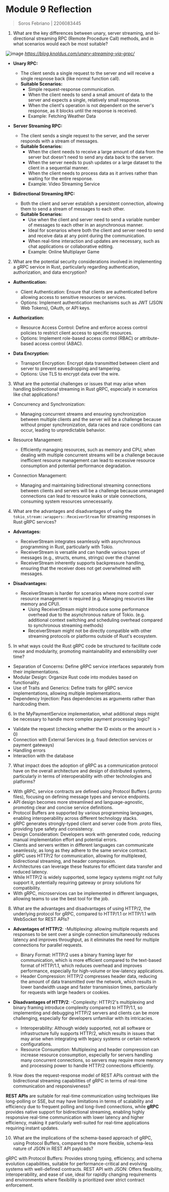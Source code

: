# Module 9 Reflection
> Soros Febriano | 2206083445

1. What are the key differences between unary, server streaming, and bi-directional streaming RPC (Remote Procedure Call) methods, and in what scenarios would each be most suitable? <br>

![image](https://github.com/sorfeb/tutorial-9-grpc/assets/112263712/0b2d3086-b64e-4191-8d9c-60c83d37c0f2)
*https://blog.knoldus.com/unary-streaming-via-grpc/*

- **Unary RPC:**
  - The client sends a single request to the server and will receive a single respnose back (like normal function call).
  - **Suitable Scenarios:**
    - Simple request-response communication.
    - When the client needs to send a small amount of data to the server and expects a single, relatively small response.
    - When the client's operation is not dependent on the server's response, as it blocks until the response is received.
    - Example: Fetching Weather Data

- **Server Streaming RPC:**
  - The client sends a single request to the server, and the server responds with a stream of messages.
  - **Suitable Scenarios:**
    - When the client needs to receive a large amount of data from the server but doesn't need to send any data back to the server.
    - When the server needs to push updates or a large dataset to the client in a sequential manner.
    - When the client needs to process data as it arrives rather than waiting for the entire response.
    - Example: Video Streaming Service

- **Bidirectional Streaming RPC:**
  - Both the client and server establish a persistent connection, allowing them to send a stream of messages to each other.
  - **Suitable Scenarios:**
    - Use when the client and server need to send a variable number of messages to each other in an asynchronous manner.
    - Ideal for scenarios where both the client and server need to send and receive data at any point during the communication.
    - When real-time interaction and updates are necessary, such as chat applications or collaborative editing.
    - Example: Online Multiplayer Game

2. What are the potential security considerations involved in implementing a gRPC service in Rust, particularly regarding authentication, authorization, and data encryption?

  - **Authentication:**
    - Client Authentication: Ensure that clients are authenticated before allowing access to sensitive resources or services.
    - Options: Implement authentication mechanisms such as JWT (JSON Web Tokens), OAuth, or API keys.
  
  - **Authorization:**
    - Resource Access Control: Define and enforce access control policies to restrict client access to specific resources.
    - Options: Implement role-based access control (RBAC) or attribute-based access control (ABAC).
  
  - **Data Encryption:**
    - Transport Encryption: Encrypt data transmitted between client and server to prevent eavesdropping and tampering.
    - Options: Use TLS to encrypt data over the wire.

3. What are the potential challenges or issues that may arise when handling bidirectional streaming in Rust gRPC, especially in scenarios like chat applications?

- Concurrency and Synchronization:
  - Managing concurrent streams and ensuring synchronization between multiple clients and the server will be a challenge because without proper synchronization, data races and race conditions can occur, leading to unpredictable behavior.

- Resource Management:
  - Efficiently managing resources, such as memory and CPU, when dealing with multiple concurrent streams will be a challenge because inefficient resource management can lead to excessive resource consumption and potential performance degradation.

- Connection Management:
  - Managing and maintaining bidirectional streaming connections between clients and servers will be a challenge because unmanaged connections can lead to resource leaks or stale connections, consuming system resources unnecessarily.

4. What are the advantages and disadvantages of using the `tokio_stream::wrappers::ReceiverStream` for streaming responses in Rust gRPC services?

- **Advantages:**
  - ReceiverStream integrates seamlessly with asynchronous programming in Rust, particularly with Tokio.
  - ReceiverStream is versatile and can handle various types of messages (e.g., structs, enums, strings) over the channel
  - ReceiverStream inherently supports backpressure handling, ensuring that the receiver does not get overwhelmed with messages.

- **Disadvantages:**
  - ReceiverStream is harder for scenarios where more control over resource management is required (e.g. Managing resources like memory and CPU).
    - Using ReceiverStream might introduce some performance overhead due to the asynchronous nature of Tokio. (e.g. additional context switching and scheduling overhead compared to synchronous streaming methods)
    - ReceiverStream might not be directly compatible with other streaming protocols or platforms outside of Rust's ecosystem.

5. In what ways could the Rust gRPC code be structured to facilitate code reuse and modularity, promoting maintainability and extensibility over time?
  - Separation of Concerns: Define gRPC service interfaces separately from their implementations.
  - Modular Design: Organize Rust code into modules based on functionality.
  - Use of Traits and Generics: Define traits for gRPC service implementations, allowing multiple implementations.
  - Dependency Injection: Pass dependencies as arguments rather than hardcoding them.

6. In the MyPaymentService implementation, what additional steps might be necessary to handle more complex payment processing logic?
  - Validate the request (checking whether the ID exists or the amount is > 0)
  - Connection with External Services (e.g. fraud detection services or payment gateways)
  - Handling errors
  - Interaction with the database
    
7. What impact does the adoption of gRPC as a communication protocol have on the overall architecture and design of distributed systems, particularly in terms of interoperability with other technologies and platforms?

- With gRPC, service contracts are defined using Protocol Buffers (.proto files), focusing on defining message types and service endpoints.
- API design becomes more streamlined and language-agnostic, promoting clear and concise service definitions.
- Protocol Buffers are supported by various programming languages, enabling interoperability across different technology stacks.
- gRPC generates strongly-typed client and server code from .proto files, providing type safety and consistency.
- Design Consideration: Developers work with generated code, reducing manual implementation effort and potential errors.
- Clients and servers written in different languages can communicate seamlessly, as long as they adhere to the same service contract.
- gRPC uses HTTP/2 for communication, allowing for multiplexed, bidirectional streaming, and header compression.
- Architectures can leverage these features for efficient data transfer and reduced latency.
- While HTTP/2 is widely supported, some legacy systems might not fully support it, potentially requiring gateway or proxy solutions for compatibility.
- With gRPC, microservices can be implemented in different languages, allowing teams to use the best tool for the job.

8. What are the advantages and disadvantages of using HTTP/2, the underlying protocol for gRPC, compared to HTTP/1.1 or HTTP/1.1 with WebSocket for REST APIs?

- **Advantages of HTTP/2**:
   -Multiplexing: allowing multiple requests and responses to be sent over a single connection simultaneously reduces latency and improves throughput, as it eliminates the need for multiple connections for parallel requests.
  - Binary Format: HTTP/2 uses a binary framing layer for communication, which is more efficient compared to the text-based format of HTTP/1.1, which reduces overhead and improves performance, especially for high-volume or low-latency applications.
  - Header Compression: HTTP/2 compresses header data, reducing the amount of data transmitted over the network, which results in lower bandwidth usage and faster transmission times, particularly for requests with large headers or cookies.

- **Disadvantages of HTTP/2**:
   -Complexity: HTTP/2's multiplexing and binary framing introduce complexity compared to HTTP/1.1, so implementing and debugging HTTP/2 servers and clients can be more challenging, especially for developers unfamiliar with its intricacies.
  - Interoperability:  Although widely supported, not all software or infrastructure fully supports HTTP/2, which results in issues that may arise when integrating with legacy systems or certain network configurations.
  - Resource Consumption: Multiplexing and header compression can increase resource consumption, especially for servers handling many concurrent connections, so servers may require more memory and processing power to handle HTTP/2 connections efficiently.

9. How does the request-response model of REST APIs contrast with the bidirectional streaming capabilities of gRPC in terms of real-time communication and responsiveness?
    
  **REST APIs** are suitable for real-time communication using techniques like long-polling or SSE, but may have limitations in terms of scalability and efficiency due to frequent polling and long-lived connections, while **gRPC** provides native support for bidirectional streaming, enabling highly responsive real-time communication with lower latency and higher efficiency, making it particularly well-suited for real-time applications requiring instant updates.

10. What are the implications of the schema-based approach of gRPC, using Protocol Buffers, compared to the more flexible, schema-less nature of JSON in REST API payloads?
    
gRPC with Protocol Buffers: Provides strong typing, efficiency, and schema evolution capabilities, suitable for performance-critical and evolving systems with well-defined contracts.
REST API with JSON: Offers flexibility, interoperability, and ease of use, ideal for rapidly changing requirements and environments where flexibility is prioritized over strict contract enforcement.
